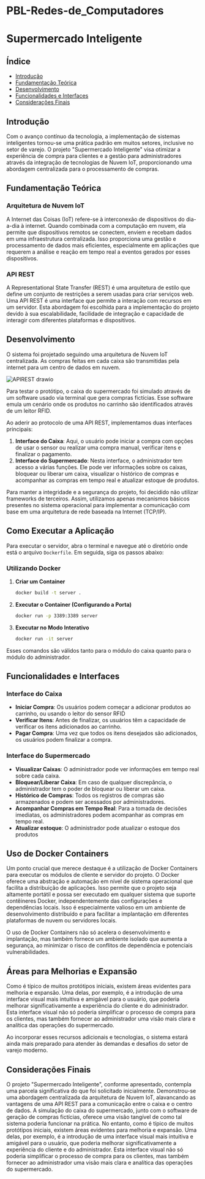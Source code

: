 # PBL-Redes-de_Computadores
 
# Supermercado Inteligente

## Índice

- [Introdução](#introdução)
- [Fundamentação Teórica](#fundamentação-teórica)
- [Desenvolvimento](#desenvolvimento)
- [Funcionalidades e Interfaces](#funcionalidades-e-interfaces)
- [Considerações Finais](#considerações-finais)

## Introdução

Com o avanço contínuo da tecnologia, a implementação de sistemas inteligentes tornou-se uma prática padrão em muitos setores, inclusive no setor de varejo. O projeto "Supermercado Inteligente" visa otimizar a experiência de compra para clientes e a gestão para administradores através da integração de tecnologias de Nuvem IoT, proporcionando uma abordagem centralizada para o processamento de compras.

## Fundamentação Teórica

### Arquitetura de Nuvem IoT

A Internet das Coisas (IoT) refere-se à interconexão de dispositivos do dia-a-dia à internet. Quando combinada com a computação em nuvem, ela permite que dispositivos remotos se conectem, enviem e recebam dados em uma infraestrutura centralizada. Isso proporciona uma gestão e processamento de dados mais eficientes, especialmente em aplicações que requerem a análise e reação em tempo real a eventos gerados por esses dispositivos.

### API REST

A Representational State Transfer (REST) é uma arquitetura de estilo que define um conjunto de restrições a serem usadas para criar serviços web. Uma API REST é uma interface que permite a interação com recursos em um servidor. Esta abordagem foi escolhida para a implementação do projeto devido à sua escalabilidade, facilidade de integração e capacidade de interagir com diferentes plataformas e dispositivos.

## Desenvolvimento

O sistema foi projetado seguindo uma arquitetura de Nuvem IoT centralizada. As compras feitas em cada caixa são transmitidas pela internet para um centro de dados em nuvem.

![APIREST drawio](https://github.com/tassiocarvalho/PBL-1-Redes-de-Computadores/assets/90158519/237fd084-7df9-4806-b1d4-dfe315707285)

Para testar o protótipo, o caixa do supermercado foi simulado através de um software usado via terminal que gera compras fictícias. Esse software emula um cenário onde os produtos no carrinho são identificados através de um leitor RFID.

Ao aderir ao protocolo de uma API REST, implementamos duas interfaces principais:

1. **Interface do Caixa**: Aqui, o usuário pode iniciar a compra com opções de usar o sensor ou realizar uma compra manual, verificar itens e finalizar o pagamento.
2. **Interface do Supermercado**: Nesta interface, o administrador tem acesso a várias funções. Ele pode ver informações sobre os caixas, bloquear ou liberar um caixa, visualizar o histórico de compras e acompanhar as compras em tempo real e atualizar estoque de produtos.

Para manter a integridade e a segurança do projeto, foi decidido não utilizar frameworks de terceiros. Assim, utilizamos apenas mecanismos básicos presentes no sistema operacional para implementar a comunicação com base em uma arquitetura de rede baseada na Internet (TCP/IP).

## Como Executar a Aplicação

Para executar o servidor, abra o terminal e navegue até o diretório onde está o arquivo `Dockerfile`. Em seguida, siga os passos abaixo:

### Utilizando Docker

1. **Criar um Container**

    ```bash
    docker build -t server .
    ```

2. **Executar o Container (Configurando a Porta)**

    ```bash
    docker run -p 3389:3389 server
    ```

3. **Executar no Modo Interativo**

    ```bash
    docker run -it server
    ```

Esses comandos são válidos tanto para o módulo do caixa quanto para o módulo do administrador.


## Funcionalidades e Interfaces

### Interface do Caixa

- **Iniciar Compra**: Os usuários podem começar a adicionar produtos ao carrinho, ou usando o leitor do sensor RFID
- **Verificar Itens**: Antes de finalizar, os usuários têm a capacidade de verificar os itens adicionados ao carrinho.
- **Pagar Compra**: Uma vez que todos os itens desejados são adicionados, os usuários podem finalizar a compra.

### Interface do Supermercado

- **Visualizar Caixas**: O administrador pode ver informações em tempo real sobre cada caixa.
- **Bloquear/Liberar Caixa**: Em caso de qualquer discrepância, o administrador tem o poder de bloquear ou liberar um caixa.
- **Histórico de Compras**: Todos os registros de compras são armazenados e podem ser acessados por administradores.
- **Acompanhar Compras em Tempo Real**: Para a tomada de decisões imediatas, os administradores podem acompanhar as compras em tempo real.
- **Atualizar estoque**: O administrador pode atualizar o estoque dos produtos

## Uso de Docker Containers
Um ponto crucial que merece destaque é a utilização de Docker Containers para executar os módulos de cliente e servidor do projeto. O Docker oferece uma abstração e automação em nível de sistema operacional que facilita a distribuição de aplicações. Isso permite que o projeto seja altamente portátil e possa ser executado em qualquer sistema que suporte contêineres Docker, independentemente das configurações e dependências locais. Isso é especialmente valioso em um ambiente de desenvolvimento distribuído e para facilitar a implantação em diferentes plataformas de nuvem ou servidores locais.

O uso de Docker Containers não só acelera o desenvolvimento e implantação, mas também fornece um ambiente isolado que aumenta a segurança, ao minimizar o risco de conflitos de dependência e potenciais vulnerabilidades.

## Áreas para Melhorias e Expansão

Como é típico de muitos protótipos iniciais, existem áreas evidentes para melhoria e expansão. Uma delas, por exemplo, é a introdução de uma interface visual mais intuitiva e amigável para o usuário, que poderia melhorar significativamente a experiência do cliente e do administrador. Esta interface visual não só poderia simplificar o processo de compra para os clientes, mas também fornecer ao administrador uma visão mais clara e analítica das operações do supermercado.

Ao incorporar esses recursos adicionais e tecnologias, o sistema estará ainda mais preparado para atender às demandas e desafios do setor de varejo moderno.

## Considerações Finais

O projeto "Supermercado Inteligente", conforme apresentado, contempla uma parcela significativa do que foi solicitado inicialmente. Demonstrou-se uma abordagem centralizada da arquitetura de Nuvem IoT, alavancando as vantagens de uma API REST para a comunicação entre o caixa e o centro de dados. A simulação do caixa do supermercado, junto com o software de geração de compras fictícias, oferece uma visão tangível de como tal sistema poderia funcionar na prática.
No entanto, como é típico de muitos protótipos iniciais, existem áreas evidentes para melhoria e expansão. Uma delas, por exemplo, é a introdução de uma interface visual mais intuitiva e amigável para o usuário, que poderia melhorar significativamente a experiência do cliente e do administrador. Esta interface visual não só poderia simplificar o processo de compra para os clientes, mas também fornecer ao administrador uma visão mais clara e analítica das operações do supermercado.

